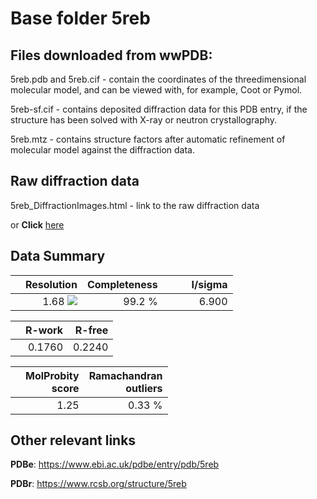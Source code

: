# Base folder 5reb

## Files downloaded from wwPDB:

5reb.pdb and 5reb.cif - contain the coordinates of the threedimensional molecular model, and can be viewed with, for example, Coot or Pymol.

5reb-sf.cif - contains deposited diffraction data for this PDB entry, if the structure has been solved with X-ray or neutron crystallography.

5reb.mtz - contains structure factors after automatic refinement of molecular model against the diffraction data.

## Raw diffraction data

5reb_DiffractionImages.html - link to the raw diffraction data 

or **Click** [here](https://zenodo.org/record/3730578) 

## Data Summary
|   | Resolution | Completeness| I/sigma |
|---|-------------:|----------------:|--------------:|
|   |1.68 ![](https://github.com/thorn-lab/coronavirus_structural_task_force/blob/master/outreach/ang.svg)|99.2  %|<img width=50/>6.900|

|   | **R-work**| **R-free**   
|---|-------------:|----------------:|           
||0.1760|0.2240|

|   |**MolProbity<br>score**| **Ramachandran<br>outliers** 
|---|-------------:|----------------:|
||1.25|0.33 %|

## Other relevant links 
**PDBe**:  https://www.ebi.ac.uk/pdbe/entry/pdb/5reb
 
**PDBr**: https://www.rcsb.org/structure/5reb 

